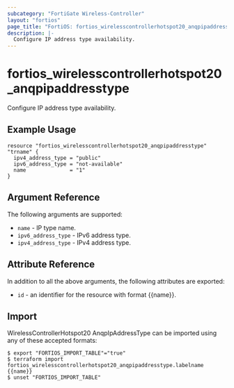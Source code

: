 ```yaml
---
subcategory: "FortiGate Wireless-Controller"
layout: "fortios"
page_title: "FortiOS: fortios_wirelesscontrollerhotspot20_anqpipaddresstype"
description: |-
  Configure IP address type availability.
---
```


# fortios_wirelesscontrollerhotspot20_anqpipaddresstype
Configure IP address type availability.

## Example Usage

```hcl
resource "fortios_wirelesscontrollerhotspot20_anqpipaddresstype" "trname" {
  ipv4_address_type = "public"
  ipv6_address_type = "not-available"
  name              = "1"
}
```

## Argument Reference

The following arguments are supported:

* `name` - IP type name.
* `ipv6_address_type` - IPv6 address type.
* `ipv4_address_type` - IPv4 address type.


## Attribute Reference

In addition to all the above arguments, the following attributes are exported:
* `id` - an identifier for the resource with format {{name}}.

## Import

WirelessControllerHotspot20 AnqpIpAddressType can be imported using any of these accepted formats:
```
$ export "FORTIOS_IMPORT_TABLE"="true"
$ terraform import fortios_wirelesscontrollerhotspot20_anqpipaddresstype.labelname {{name}}
$ unset "FORTIOS_IMPORT_TABLE"
```
